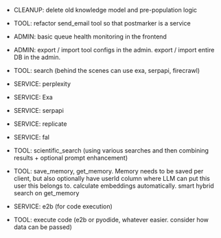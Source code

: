 - CLEANUP: delete old knowledge model and pre-population logic

- TOOL: refactor send_email tool so that postmarker is a service

- ADMIN: basic queue health monitoring in the frontend

- ADMIN: export / import tool configs in the admin. export / import entire DB in the admin.

- TOOL: search (behind the scenes can use exa, serpapi, firecrawl)

- SERVICE: perplexity

- SERVICE: Exa

- SERVICE: serpapi

- SERVICE: replicate

- SERVICE: fal

- TOOL: scientific_search (using various searches and then combining results + optional prompt enhancement)

- TOOL: save_memory, get_memory. Memory needs to be saved per client, but also optionally have userId column where LLM can put this user this belongs to. calculate embeddings automatically. smart hybrid search on get_memory

- SERVICE: e2b (for code execution)

- TOOL: execute code (e2b or pyodide, whatever easier. consider how data can be passed)